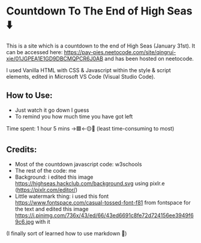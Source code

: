 # Countdown To The End of High Seas ⬇️

This is a site which is a countdown to the end of High Seas (January 31st). It can be accessed here: https://pay-pies.neetocode.com/site/qingrui-xie/01JGPEA1E1GD9DBCMQPCR6J0AB and has been hosted on neetocode.

I used Vanilla HTML with CSS & Javascript within the style & script elements, edited in Microsoft VS Code (Visual Studio Code).

## How to Use:
- Just watch it go down I guess
- To remind you how much time you have got left

Time spent: 1 hour 5 mins ->🟩<-🟡🔴 (least time-consuming to most)

## Credits:
- Most of the countdown javascript code: w3schools
- The rest of the code: me
- Background: i edited this image https://highseas.hackclub.com/background.svg using pixlr.e (https://pixlr.com/editor/)
- Little watermark thing: i used this font https://www.fontspace.com/casual-tossed-font-f81 from fontspace for the text and edited this image https://i.pinimg.com/736x/43/ed/66/43ed6691c8fe72d724156ee3949f69c6.jpg with it

(I finally sort of learned how to use markdown 🥳)  

